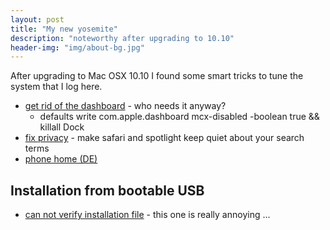 ```yaml
---
layout: post
title: "My new yosemite"
description: "noteworthy after upgrading to 10.10"
header-img: "img/about-bg.jpg"
---
```


After upgrading to Mac OSX 10.10 I found some smart tricks to tune the system that I log here.

* [get rid of the dashboard](http://www.cultofmac.com/235806/get-rid-of-the-dashboard-in-mavericks-os-x-tips/) - who needs it anyway?
    * defaults write com.apple.dashboard mcx-disabled -boolean true && killall Dock
* [fix privacy](https://fix-macosx.com/) - make safari and spotlight keep quiet about your search terms
* [phone home (DE)](http://www.aptgetupdate.de/2014/10/21/yosemite-nach-hause-telefonieren/)

## Installation from bootable USB

* [can not verify installation file](http://www.apfelkern.info/probleme-bei-mac-os-x-yosemite-installation-kann-nicht-verifiziert-werden/) - this one is really annoying ...
